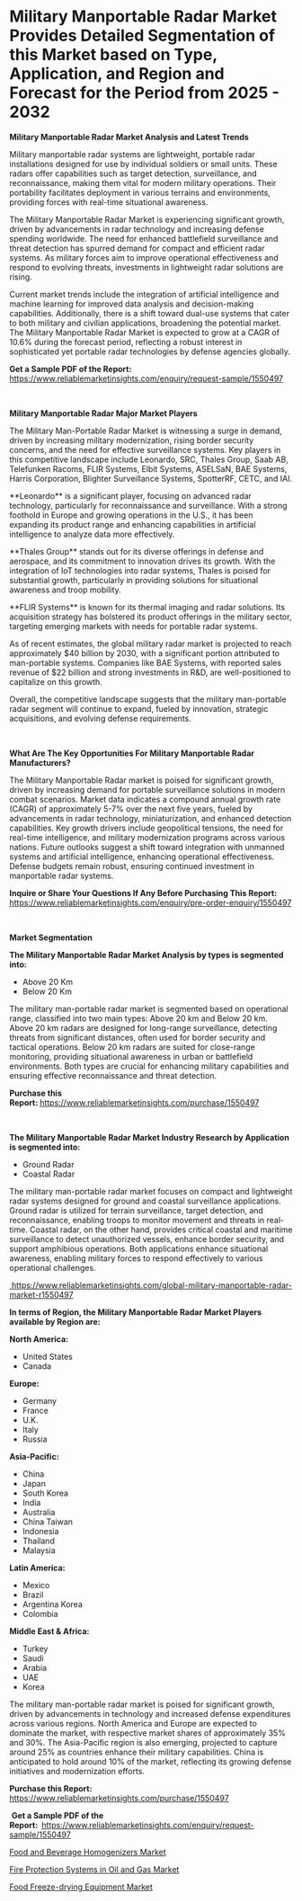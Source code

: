 <p><h1>Military Manportable Radar Market Provides Detailed Segmentation of this Market based on Type, Application, and Region and Forecast for the Period from 2025 - 2032</h1></p><p><strong>Military Manportable Radar Market Analysis and Latest Trends</strong></p>
<p><p>Military manportable radar systems are lightweight, portable radar installations designed for use by individual soldiers or small units. These radars offer capabilities such as target detection, surveillance, and reconnaissance, making them vital for modern military operations. Their portability facilitates deployment in various terrains and environments, providing forces with real-time situational awareness.</p><p>The Military Manportable Radar Market is experiencing significant growth, driven by advancements in radar technology and increasing defense spending worldwide. The need for enhanced battlefield surveillance and threat detection has spurred demand for compact and efficient radar systems. As military forces aim to improve operational effectiveness and respond to evolving threats, investments in lightweight radar solutions are rising.</p><p>Current market trends include the integration of artificial intelligence and machine learning for improved data analysis and decision-making capabilities. Additionally, there is a shift toward dual-use systems that cater to both military and civilian applications, broadening the potential market. The Military Manportable Radar Market is expected to grow at a CAGR of 10.6% during the forecast period, reflecting a robust interest in sophisticated yet portable radar technologies by defense agencies globally.</p></p>
<p><strong>Get a Sample PDF of the Report:&nbsp;</strong> <a href="https://www.reliablemarketinsights.com/enquiry/request-sample/1550497?utm_campaign=2197&utm_medium=2&utm_source=Github&utm_content=ia&utm_term=11042025&utm_id=military-manportable-radar">https://www.reliablemarketinsights.com/enquiry/request-sample/1550497</a></p>
<p>&nbsp;</p>
<p><strong>Military Manportable Radar Major Market Players</strong></p>
<p><p>The Military Man-Portable Radar Market is witnessing a surge in demand, driven by increasing military modernization, rising border security concerns, and the need for effective surveillance systems. Key players in this competitive landscape include Leonardo, SRC, Thales Group, Saab AB, Telefunken Racoms, FLIR Systems, Elbit Systems, ASELSaN, BAE Systems, Harris Corporation, Blighter Surveillance Systems, SpotterRF, CETC, and IAI.</p><p>**Leonardo** is a significant player, focusing on advanced radar technology, particularly for reconnaissance and surveillance. With a strong foothold in Europe and growing operations in the U.S., it has been expanding its product range and enhancing capabilities in artificial intelligence to analyze data more effectively.</p><p>**Thales Group** stands out for its diverse offerings in defense and aerospace, and its commitment to innovation drives its growth. With the integration of IoT technologies into radar systems, Thales is poised for substantial growth, particularly in providing solutions for situational awareness and troop mobility.</p><p>**FLIR Systems** is known for its thermal imaging and radar solutions. Its acquisition strategy has bolstered its product offerings in the military sector, targeting emerging markets with needs for portable radar systems.</p><p>As of recent estimates, the global military radar market is projected to reach approximately $40 billion by 2030, with a significant portion attributed to man-portable systems. Companies like BAE Systems, with reported sales revenue of $22 billion and strong investments in R&D, are well-positioned to capitalize on this growth.</p><p>Overall, the competitive landscape suggests that the military man-portable radar segment will continue to expand, fueled by innovation, strategic acquisitions, and evolving defense requirements.</p></p>
<p>&nbsp;</p>
<p><strong>What Are The Key Opportunities For Military Manportable Radar Manufacturers?</strong></p>
<p><p>The Military Manportable Radar market is poised for significant growth, driven by increasing demand for portable surveillance solutions in modern combat scenarios. Market data indicates a compound annual growth rate (CAGR) of approximately 5-7% over the next five years, fueled by advancements in radar technology, miniaturization, and enhanced detection capabilities. Key growth drivers include geopolitical tensions, the need for real-time intelligence, and military modernization programs across various nations. Future outlooks suggest a shift toward integration with unmanned systems and artificial intelligence, enhancing operational effectiveness. Defense budgets remain robust, ensuring continued investment in manportable radar systems.</p></p>
<p><strong>Inquire or Share Your Questions If Any Before Purchasing This Report:</strong> <a href="https://www.reliablemarketinsights.com/enquiry/pre-order-enquiry/1550497?utm_campaign=2197&utm_medium=2&utm_source=Github&utm_content=ia&utm_term=11042025&utm_id=military-manportable-radar">https://www.reliablemarketinsights.com/enquiry/pre-order-enquiry/1550497</a></p>
<p>&nbsp;</p>
<p><strong>Market Segmentation</strong></p>
<p><strong>The Military Manportable Radar Market Analysis by types is segmented into:</strong></p>
<p><ul><li>Above 20 Km</li><li>Below 20 Km</li></ul></p>
<p><p>The military man-portable radar market is segmented based on operational range, classified into two main types: Above 20 km and Below 20 km. Above 20 km radars are designed for long-range surveillance, detecting threats from significant distances, often used for border security and tactical operations. Below 20 km radars are suited for close-range monitoring, providing situational awareness in urban or battlefield environments. Both types are crucial for enhancing military capabilities and ensuring effective reconnaissance and threat detection.</p></p>
<p><strong>Purchase this Report:&nbsp;</strong><a href="https://www.reliablemarketinsights.com/purchase/1550497?utm_campaign=2197&utm_medium=2&utm_source=Github&utm_content=ia&utm_term=11042025&utm_id=military-manportable-radar">https://www.reliablemarketinsights.com/purchase/1550497</a></p>
<p>&nbsp;</p>
<p><strong>The Military Manportable Radar Market Industry Research by Application is segmented into:</strong></p>
<p><ul><li>Ground Radar</li><li>Coastal Radar</li></ul></p>
<p><p>The military man-portable radar market focuses on compact and lightweight radar systems designed for ground and coastal surveillance applications. Ground radar is utilized for terrain surveillance, target detection, and reconnaissance, enabling troops to monitor movement and threats in real-time. Coastal radar, on the other hand, provides critical coastal and maritime surveillance to detect unauthorized vessels, enhance border security, and support amphibious operations. Both applications enhance situational awareness, enabling military forces to respond effectively to various operational challenges.</p></p>
<p><a href="https://www.reliablemarketinsights.com/global-military-manportable-radar-market-r1550497?utm_campaign=2197&utm_medium=2&utm_source=Github&utm_content=ia&utm_term=11042025&utm_id=military-manportable-radar">&nbsp;https://www.reliablemarketinsights.com/global-military-manportable-radar-market-r1550497</a></p>
<p><strong>In terms of Region, the Military Manportable Radar Market Players available by Region are:</strong></p>
<p>
    <p> <strong> North America: </strong>
        <ul>
            <li>United States</li>
            <li>Canada</li>
        </ul>
        </p> 
    <p> <strong> Europe: </strong>
        <ul>
            <li>Germany</li>
            <li>France</li>
            <li>U.K.</li>
            <li>Italy</li>
            <li>Russia</li>
        </ul>
        </p> 
    <p> <strong> Asia-Pacific: </strong>
        <ul>
            <li>China</li>
            <li>Japan</li>
            <li>South Korea</li>
            <li>India</li>
            <li>Australia</li>
            <li>China Taiwan</li>
            <li>Indonesia</li>
            <li>Thailand</li>
            <li>Malaysia</li>
        </ul>
        </p> 
    <p> <strong> Latin America: </strong>
        <ul>
            <li>Mexico</li>
            <li>Brazil</li>
            <li>Argentina Korea</li>
            <li>Colombia</li>
        </ul>
        </p> 
    <p> <strong> Middle East & Africa: </strong>
        <ul>
            <li>Turkey</li>
            <li>Saudi</li>
            <li>Arabia</li>
            <li>UAE</li>
            <li>Korea</li>
        </ul>
    </p>
    </p>
<p><p>The military man-portable radar market is poised for significant growth, driven by advancements in technology and increased defense expenditures across various regions. North America and Europe are expected to dominate the market, with respective market shares of approximately 35% and 30%. The Asia-Pacific region is also emerging, projected to capture around 25% as countries enhance their military capabilities. China is anticipated to hold around 10% of the market, reflecting its growing defense initiatives and modernization efforts.</p></p>
<p><strong>Purchase this Report: </strong><a href="https://www.reliablemarketinsights.com/purchase/1550497?utm_campaign=2197&utm_medium=2&utm_source=Github&utm_content=ia&utm_term=11042025&utm_id=military-manportable-radar">https://www.reliablemarketinsights.com/purchase/1550497</a></p>
<p>&nbsp;<strong>Get a Sample PDF of the Report:&nbsp;&nbsp;</strong><a href="https://www.reliablemarketinsights.com/enquiry/request-sample/1550497?utm_campaign=2197&utm_medium=2&utm_source=Github&utm_content=ia&utm_term=11042025&utm_id=military-manportable-radar">https://www.reliablemarketinsights.com/enquiry/request-sample/1550497</a></p>
<p><strong></strong></p>
<p><p><a href="https://github.com/nagateyisu29/Market-Research-Report-List-1/blob/main/food-and-beverage-homogenizers-market.md?utm_campaign=2197&utm_medium=2&utm_source=Github&utm_content=ia&utm_term=11042025&utm_id=military-manportable-radar">Food and Beverage Homogenizers Market</a></p><p><a href="https://github.com/guzasbahsas/Market-Research-Report-List-1/blob/main/fire-protection-systems-in-oil-and-gas-market.md?utm_campaign=2197&utm_medium=2&utm_source=Github&utm_content=ia&utm_term=11042025&utm_id=military-manportable-radar">Fire Protection Systems in Oil and Gas Market</a></p><p><a href="https://github.com/rokiahgrendy/Market-Research-Report-List-1/blob/main/food-freeze-drying-equipment-market.md?utm_campaign=2197&utm_medium=2&utm_source=Github&utm_content=ia&utm_term=11042025&utm_id=military-manportable-radar">Food Freeze-drying Equipment Market</a></p></p>